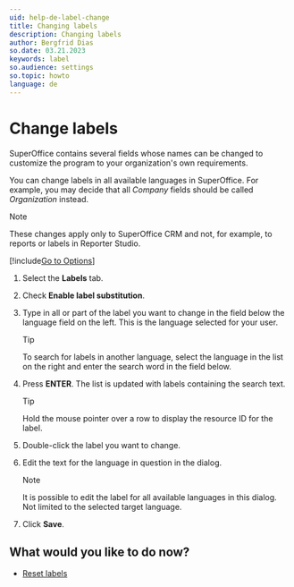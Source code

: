 ```yaml
---
uid: help-de-label-change
title: Changing labels
description: Changing labels
author: Bergfrid Dias
so.date: 03.21.2023
keywords: label
so.audience: settings
so.topic: howto
language: de
---
```


# Change labels

SuperOffice contains several fields whose names can be changed to customize the program to your organization's own requirements.

You can change labels in all available languages in SuperOffice. For example, you may decide that all *Company* fields should be called *Organization* instead.

> [!NOTE]
> These changes apply only to SuperOffice CRM and not, for example, to reports or labels in Reporter Studio.

[!include[Go to Options](../includes/open-options.md)]

1. Select the **Labels** tab.

1. Check **Enable label substitution**.

1. Type in all or part of the label you want to change in the field below the language field on the left. This is the language selected for your user.

    > [!TIP]
    > To search for labels in another language, select the language in the list on the right and enter the search word in the field below.

1. Press **ENTER**. The list is updated with labels containing the search text.

    > [!TIP]
    > Hold the mouse pointer over a row to display the resource ID for the label.

1. Double-click the label you want to change.

1. Edit the text for the language in question in the dialog.

    > [!NOTE]
    > It is possible to edit the label for all available languages in this dialog. Not limited to the selected target language.

1. Click **Save**.

## What would you like to do now?

* [Reset labels][1]

<!-- Referenced links -->
[1]: reset.md

<!-- Referenced images -->


